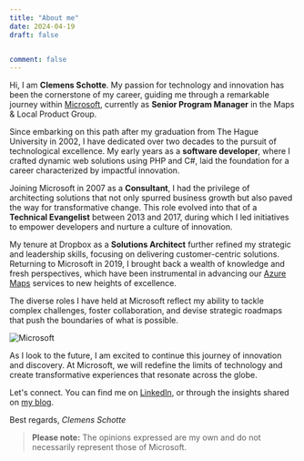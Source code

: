 ```yaml
---
title: "About me"
date: 2024-04-19
draft: false


comment: false
---
```


Hi, I am **Clemens Schotte**. My passion for technology and innovation has been the cornerstone of my career, guiding me through a remarkable journey within [Microsoft](https://www.microsoft.com/), currently as **Senior Program Manager** in the Maps & Local Product Group.

Since embarking on this path after my graduation from The Hague University in 2002, I have dedicated over two decades to the pursuit of technological excellence. My early years as a **software developer**, where I crafted dynamic web solutions using PHP and C#, laid the foundation for a career characterized by impactful innovation.

Joining Microsoft in 2007 as a **Consultant**, I had the privilege of architecting solutions that not only spurred business growth but also paved the way for transformative change. This role evolved into that of a **Technical Evangelist** between 2013 and 2017, during which I led initiatives to empower developers and nurture a culture of innovation.

My tenure at Dropbox as a **Solutions Architect** further refined my strategic and leadership skills, focusing on delivering customer-centric solutions. Returning to Microsoft in 2019, I brought back a wealth of knowledge and fresh perspectives, which have been instrumental in advancing our [Azure Maps](http://www.azuremaps.com/) services to new heights of excellence.

The diverse roles I have held at Microsoft reflect my ability to tackle complex challenges, foster collaboration, and devise strategic roadmaps that push the boundaries of what is possible.

![Microsoft](/images/microsoft.jpg)

As I look to the future, I am excited to continue this journey of innovation and discovery. At Microsoft, we will redefine the limits of technology and create transformative experiences that resonate across the globe.

Let's connect. You can find me on [LinkedIn](https://www.linkedin.com/in/cschotte/), or through the insights shared on [my blog](https://clemens.ms/).

Best regards,
*Clemens Schotte*

> **Please note:** The opinions expressed are my own and do not necessarily represent those of Microsoft.